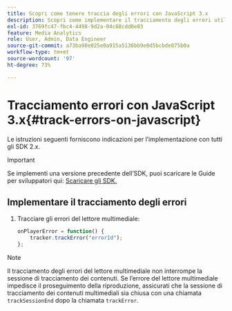 ```yaml
---
title: Scopri come tenere traccia degli errori con JavaScript 3.x
description: Scopri come implementare il tracciamento degli errori utilizzando Media SDK nelle app del browser (JS).
exl-id: 3769fc47-fbc4-4498-9d2a-04c88cdd0e83
feature: Media Analytics
role: User, Admin, Data Engineer
source-git-commit: a73ba98e025e0a915a5136bb9e0d5bcbde875b0a
workflow-type: tm+mt
source-wordcount: '97'
ht-degree: 73%

---
```


# Tracciamento errori con JavaScript 3.x{#track-errors-on-javascript}

Le istruzioni seguenti forniscono indicazioni per l’implementazione con tutti gli SDK 2.x.

>[!IMPORTANT]
>
>Se implementi una versione precedente dell’SDK, puoi scaricare le Guide per sviluppatori qui: [Scaricare gli SDK.](/help/getting-started/download-sdks.md)

## Implementare il tracciamento degli errori

1. Tracciare gli errori del lettore multimediale:

   ```js
   onPlayerError = function() {
       tracker.trackError("errorId");
   };
   ```

>[!NOTE]
>
>Il tracciamento degli errori del lettore multimediale non interrompe la sessione di tracciamento dei contenuti. Se l’errore del lettore multimediale impedisce il proseguimento della riproduzione, assicurati che la sessione di tracciamento dei contenuti multimediali sia chiusa con una chiamata `trackSessionEnd` dopo la chiamata `trackError`.
